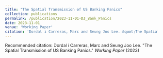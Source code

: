 ```yaml
---
title: "The Spatial Transmission of US Banking Panics"
collection: publications
permalink: /publication/2023-11-01-DJ_Bank_Panics
date: 2023-11-01
venue: 'Working Paper'
citation: 'Dordal i Carreras, Marc and Seung Joo Lee. &quot;The Spatial Transmission of US Banking Panics.&quot;  <i>Working Paper</i> (2023) '
---
```

Recommended citation: Dordal i Carreras, Marc and Seung Joo Lee. "The Spatial Transmission of US Banking Panics."  <i>Working Paper</i> (2023) 